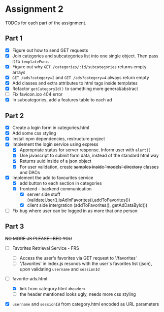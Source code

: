 # Assignment 2

TODOs for each part of the assignment.

## Part 1

- [x] Figure out how to send GET requests
- [x] Join categories and subcategories list into one single object. Then pass
  it to `templateFunc`.
- [x] Figure out why `GET /categories/:id/subcategories` returns empty arrays
- [x] `GET /ads?category=2` and `GET /ads?category=4` always return empty
- [x] Add classes and extra attributes to html tags inside templates
- [x] Refactor `getCategoryId()` to something more general/abstract
- [ ] Fix favicon.ico 404 error
- [x] In subcategories, add a features table to each ad

## Part 2

- [x] Create a login form in categories.html
- [x] Add some css styling
- [x] Install npm dependencies, restructure project
- [x] Implement the login service using express
    - [x] Appropriate status for server response. Inform user with `alert()`
    - [x] Use javascript to submit form data, instead of the standard html way
    - [x] Returns uuid inside of a json object
    - [x] For user validation, create ~~samples inside 'models' directory~~
      classes and DAOs
- [x] Implement the add to favourites service
    - [x] add button to each section in categories
    - [x] frontend - backend communication
      - [x] server side stuff (validateUser(),isAdInFavorites(),addToFavorites())
      - [x] client side intergration (addToFavorites(), getAdDataById())
- [ ] Fix bug where user can be logged in as more that one person

## Part 3

~~NO MORE JS PLEASE I BEG YOU~~

- [ ] Favorites Retrieval Service - FRS
    - [ ] Access the user's favorites via GET request to '/favorites'
    - [ ] '/favorites' in index.js resonds with the user's favorites list
      (json), upon validating `username` and `sessionId`
- [ ] favorite-ads.html
    - [x] link from category.html `<header>`
    - [ ] the header mentioned looks ugly, needs more css styling
- [x] `username` and `sessionId` from category.html encoded as URL parameters

